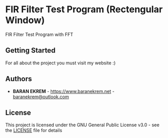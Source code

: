 # FIR Filter Test Program (Rectengular Window)

FIR Filter Test Program with FFT

## Getting Started

For all about the project you must visit my website :)

## Authors

* **BARAN EKREM** - https://www.baranekrem.net - baranekrem@outlook.com

## License

This project is licensed under the GNU General Public License v3.0 - see the [LICENSE](LICENSE) file for details

